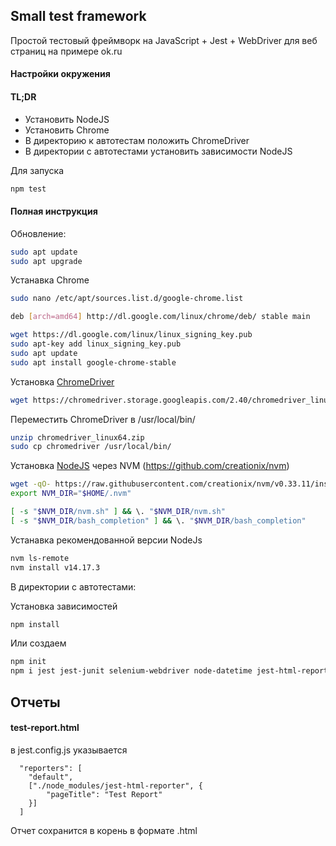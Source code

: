 ## Small test framework
Простой тестовый фреймворк на JavaScript + Jest + WebDriver для веб страниц на примере ok.ru

#### Настройки окружения

#### TL;DR
- Установить NodeJS
- Установить Chrome
- В директорию к автотестам положить ChromeDriver
- В директории с автотестами установить зависимости NodeJS

Для запуска
```bash
npm test
```

#### Полная инструкция

Обновление:
```bash
sudo apt update
sudo apt upgrade
```
Устанавка Chrome
```bash
sudo nano /etc/apt/sources.list.d/google-chrome.list
```
```bash
deb [arch=amd64] http://dl.google.com/linux/chrome/deb/ stable main
```
```bash
wget https://dl.google.com/linux/linux_signing_key.pub
sudo apt-key add linux_signing_key.pub
sudo apt update
sudo apt install google-chrome-stable
```

Установка [ChromeDriver](http://chromedriver.storage.googleapis.com/index.html)
```bash
wget https://chromedriver.storage.googleapis.com/2.40/chromedriver_linux64.zip
```
Переместить ChromeDriver в /usr/local/bin/
```bash
unzip chromedriver_linux64.zip
sudo cp chromedriver /usr/local/bin/
```
Установка [NodeJS](https://nodejs.org/en/download/) через NVM (https://github.com/creationix/nvm)
```bash
wget -qO- https://raw.githubusercontent.com/creationix/nvm/v0.33.11/install.sh | bash
export NVM_DIR="$HOME/.nvm"

[ -s "$NVM_DIR/nvm.sh" ] && \. "$NVM_DIR/nvm.sh"
[ -s "$NVM_DIR/bash_completion" ] && \. "$NVM_DIR/bash_completion"
```

Устанавка рекомендованной версии NodeJs
```bash
nvm ls-remote
nvm install v14.17.3
```
В директории с автотестами:

Установка зависимостей
```bash
npm install
```
Или создаем
```bash
npm init
npm i jest jest-junit selenium-webdriver node-datetime jest-html-reporter
```

## Отчеты
#### test-report.html 
в jest.config.js указывается
```JS
  "reporters": [
    "default",
    ["./node_modules/jest-html-reporter", {
        "pageTitle": "Test Report"
    }]
  ]
```
Отчет сохранится в корень в формате .html
